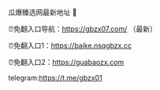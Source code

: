 瓜爆臻选网最新地址 👋

⏰免翻入口导航：https://gbzx07.com/ （最新）

⏰免翻入口1：https://baike.nsqgbzx.cc

⏰免翻入口2：https://guabaozx.com

telegram:https://t.me/gbzx01
